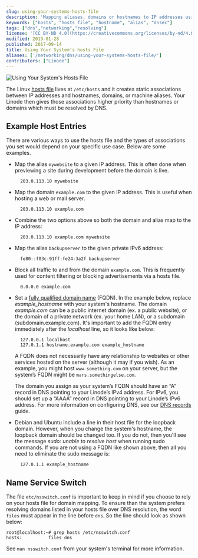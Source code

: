 ```yaml
---
slug: using-your-systems-hosts-file
description: 'Mapping aliases, domains or hostnames to IP addresses using the system host file.'
keywords: ["hosts", "hosts file", "hostname", "alias", "dnsec"]
tags: ["dns","networking","resolving"]
license: '[CC BY-ND 4.0](https://creativecommons.org/licenses/by-nd/4.0)'
modified: 2019-01-28
published: 2017-09-14
title: Using Your System's hosts File
aliases: ['/networking/dns/using-your-systems-hosts-file/']
contributors: ["Linode"]
---
```


![Using Your System's Hosts File](using-your-systems-hosts-files.jpg)

The Linux [hosts file](http://man7.org/linux/man-pages/man5/hosts.5.html) lives at `/etc/hosts` and it creates static associations between IP addresses and hostnames, domains, or machine aliases. Your Linode then gives those associations higher priority than hostnames or domains which must be resolved by DNS.

## Example Host Entries

There are various ways to use the hosts file and the types of associations you set would depend on your specific use case. Below are some examples.

- Map the alias `mywebsite` to a given IP address. This is often done when previewing a site during development before the domain is live.

        203.0.113.10 mywebsite

- Map the domain `example.com` to the given IP address. This is useful when hosting a web or mail server.

        203.0.113.10 example.com

- Combine the two options above so both the domain and alias map to the IP address:

        203.0.113.10 example.com mywebsite

- Map the alias `backupserver` to the given private IPv6 address:

        fe80::f03c:91ff:fe24:3a2f backupserver

- Block all traffic to and from the domain `example.com`. This is frequently used for content filtering or blocking advertisements via a hosts file.

        0.0.0.0 example.com

- Set a [fully qualified domain name](https://en.wikipedia.org/wiki/Fully_qualified_domain_name) (FQDN). In the example below, replace *example_hostname* with your system's hostname. The domain *example.com* can be a public internet domain (ex. a public website), or the domain of a private network (ex. your home LAN), or a subdomain (subdomain.example.com). It's important to add the FQDN entry immediately after the *localhost* line, so it looks like below:

        127.0.0.1 localhost
        127.0.1.1 hostname.example.com example_hostname

    A FQDN does not necessarily have any relationship to websites or other services hosted on the server (although it may if you wish). As an example, you might host `www.something.com` on your server, but the system’s FQDN might be `mars.somethingelse.com`.

    The domain you assign as your system’s FQDN should have an “A” record in DNS pointing to your Linode’s IPv4 address. For IPv6, you should set up a “AAAA” record in DNS pointing to your Linode’s IPv6 address. For more information on configuring DNS, see our [DNS records](/docs/guides/dns-overview/) guide.

- Debian and Ubuntu include a line in their host file for the loopback domain. However, when you change the system's hostname, the loopback domain should be changed too. If you do not, then you'll see the message *sudo: unable to resolve host* when running sudo commands. If you are not using a FQDN like shown above, then all you need to eliminate the sudo message is:

        127.0.1.1 example_hostname

## Name Service Switch

The file `etc/nsswitch.conf` is important to keep in mind if you choose to rely on your hosts file for domain mapping. To ensure than the system prefers resolving domains listed in your hosts file over DNS resolution, the word `files` must appear in the line before `dns`. So the line should look as shown below:

    root@localhost:~# grep hosts /etc/nsswitch.conf
    hosts:          files dns

See `man nsswitch.conf` from your system's terminal for more information.
